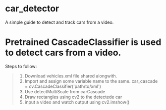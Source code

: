 # car_detector
A simple guide to detect and track cars from a video.

# Pretrained CascadeClassifier is used to detect cars from a video.

Steps to follow:
> 1. Download vehicles.xml file shared alongwith.
> 2. Import and assign some variable name to the same.
     car_cascade =  cv.CascadeClassifier('path/to/xml')
> 3. Use detectMultiScale from carCascade
> 4. Draw rectangles using cv2 to the detectede car
> 5. input a video and watch output using cv2.imshow()
